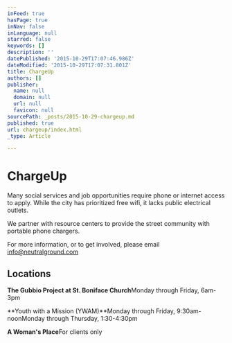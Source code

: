 ```yaml
---
inFeed: true
hasPage: true
inNav: false
inLanguage: null
starred: false
keywords: []
description: ''
datePublished: '2015-10-29T17:07:46.986Z'
dateModified: '2015-10-29T17:07:31.801Z'
title: ChargeUp
authors: []
publisher:
  name: null
  domain: null
  url: null
  favicon: null
sourcePath: _posts/2015-10-29-chargeup.md
published: true
url: chargeup/index.html
_type: Article

---
```

# ChargeUp

Many social services and job opportunities require phone or internet access to apply. While the city has prioritized free wifi, it lacks public electrical outlets.

We partner with resource centers to provide the street community with portable phone chargers.

For more information, or to get involved, please email [info@neutralground.com][0]

## Locations

**The Gubbio Project at St. Boniface Church**Monday through Friday, 6am-3pm

**Youth with a Mission (YWAM)**Monday through Friday, 9:30am-noonMonday through Thursday, 1:30-4:30pm

**A Woman's Place**For clients only

[0]: mailto:info@neutralground.com